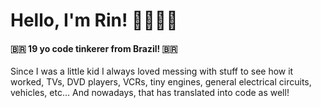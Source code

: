 # Hello, I'm Rin! 🍊🍊🍊🍊

#### 🇧🇷 19 yo code tinkerer from Brazil! 🇧🇷

Since I was a little kid I always loved messing with stuff to see how it worked, TVs, DVD players, VCRs, tiny engines, general electrical circuits, vehicles, etc...
And nowadays, that has translated into code as well!
